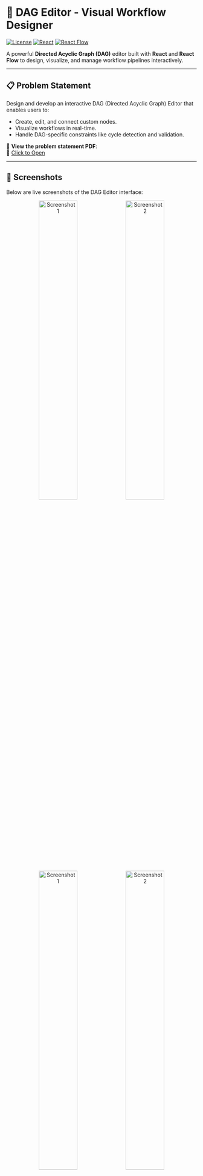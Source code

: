 # 🚀 DAG Editor - Visual Workflow Designer

[![License](https://img.shields.io/badge/license-MIT-blue.svg)](LICENSE)
[![React](https://img.shields.io/badge/react-%2320232a.svg?logo=react)](https://reactjs.org/)
[![React Flow](https://img.shields.io/badge/react%20flow-%2361DAFB.svg?logo=react)](https://reactflow.dev/)

A powerful **Directed Acyclic Graph (DAG)** editor built with **React** and **React Flow** to design, visualize, and manage workflow pipelines interactively.

---

## 📋 Problem Statement

Design and develop an interactive DAG (Directed Acyclic Graph) Editor that enables users to:
- Create, edit, and connect custom nodes.
- Visualize workflows in real-time.
- Handle DAG-specific constraints like cycle detection and validation.

📄 **View the problem statement PDF**:  
🔗 [Click to Open](https://drive.google.com/file/d/10mTmic435GnrSVxH-69gYt9JGHTvcR4w/view?usp=sharing)

---

## 📸 Screenshots

Below are live screenshots of the DAG Editor interface:

<p align="center">
  <img src="https://drive.google.com/uc?id=1pB_y3INyDIzjeCQ7_EqXYW2BX1F8m0Jt" alt="Screenshot 1" width="45%" />
  <img src="https://drive.google.com/uc?id=1WwRWnzqV1mg0N6LNAprMqrIXS1jm_3Wy" alt="Screenshot 2" width="45%" />
</p>

<p align="center">
  <img src="https://drive.google.com/uc?id=10mTmic435GnrSVxH-69gYt9JGHTvcR4w" alt="Screenshot 1" width="45%" />
  <img src="https://drive.google.com/uc?id=1WwRWnzqV1mg0N6LNAprMqrIXS1jm_3Wy" alt="Screenshot 2" width="45%" />
</p>

<p align="center">
  <img src="https://drive.google.com/uc?id=1pB_y3INyDIzjeCQ7_EqXYW2BX1F8m0Jt" alt="Screenshot 3" width="45%" />
  <img src="https://drive.google.com/uc?id=1pB_y3INyDIzjeCQ7_EqXYW2BX1F8m0Jt" alt="Screenshot 4" width="45%" />
</p>


---

## 📹 Demo Video

Here is a complete walkthrough of the DAG Editor project in action:

## 📹 Demo Video

<p align="center">
  <iframe src="https://drive.google.com/file/d/1MNcKcnVhhF22zehhphNC77n-9amr277P/preview" 
          width="640" height="360" allow="autoplay; encrypted-media" allowfullscreen>
  </iframe>
</p>


---

## 🌐 Live Deployment (Coming Soon)

Once deployed, the Vercel live link will be updated here.

---

## 🚀 Features

### 🔧 Node Management
- Add nodes via prompt input
- Enforce unique node names to avoid conflicts
- Support for various node types: input, process, output

### 🔁 Edge & Graph Control
- Connect nodes with validation
- Prevent circular dependencies
- Undo/Redo and delete nodes and edges

### 🧭 Layout & Visualization
- Zoom, pan, and auto-layout support
- View graph structure as JSON
- Dynamic updates on changes

---

## 🛠 Tech Stack

| Category        | Technologies                          |
|-----------------|---------------------------------------|
| **Frontend**    | React, React Flow, Dagre.js           |
| **State**       | Context API, Custom Reducers          |
| **Styling**     | CSS Modules, Responsive Design        |
| **UI/UX**       | DALL·E (Visual Assets), React Icons   |
| **Deployment**  | Vercel                                |

---

## 🧩 Architectural Decisions

- **React Flow** is used for rendering and managing graph visuals.
- **Custom context + reducers** for handling graph state (nodes, edges, validations).
- **Unique node enforcement** to prevent semantic confusion.
- Modular component design ensures maintainability and scalability.
- **Dagre layout** improves graph clarity via automatic node positioning.

---

## 🐞 Challenges Faced

1. **Cycle Detection**  
   Ensuring the graph remains acyclic was a major logic hurdle. Circular dependencies had to be prevented both during manual and programmatic edge connections.

2. **Unique Node Names**  
   Initially, nodes with identical names were allowed, creating ambiguity in edge logic. Solved by validating unique IDs and labels before node creation.

3. **Graph Lifecycle Issues**  
   During updates and deletions, syncing node positions and maintaining graph integrity required careful use of React Flow hooks and reducer-based updates.

4. **Visual Design & UX**  
   Achieving a clean UI took iterations. Styling needed to adapt well for various screen sizes and devices. DALL·E and design inspiration helped polish the visuals.

---

## 📦 Installation & Setup

To run the project locally:

### 1. Clone the repository
```bash
git clone https://github.com/yourusername/dag-editor.git
cd dag-editor
